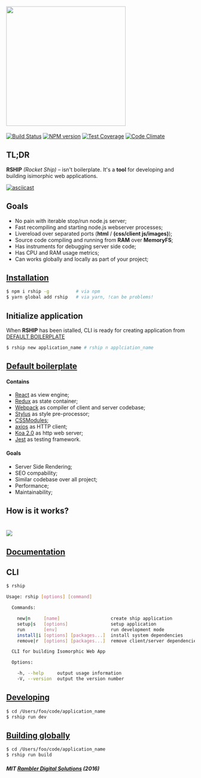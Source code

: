 # <a href='https://github.com/rambler-digital-solutions/rship'><img src='https://github.com/rambler-digital-solutions/rship/blob/master/docs/logo/logo.png?raw=true' width='319px'/></a>


[![Build Status](https://travis-ci.org/rambler-digital-solutions/rship.svg?branch=master)](https://travis-ci.org/rambler-digital-solutions/rship)
[![NPM version](https://badge.fury.io/js/rship.svg)](https://badge.fury.io/js/rship)
[![Test Coverage](https://codeclimate.com/github/rambler-digital-solutions/rship/badges/coverage.svg)](https://codeclimate.com/github/rambler-digital-solutions/rship/coverage)
[![Code Climate](https://codeclimate.com/github/rambler-digital-solutions/rship/badges/gpa.svg)](https://codeclimate.com/github/rambler-digital-solutions/rship)

## TL;DR
**RSHIP** *(Rocket Ship)* – isn't boilerplate. It's a **tool** for developing and building isimorphic web applications.

[![asciicast](https://asciinema.org/a/117g7mc8edmxrbyckvh6qk2j9.png)](https://asciinema.org/a/117g7mc8edmxrbyckvh6qk2j9)


## Goals
- No pain with iterable stop/run node.js server;
- Fast recompiling and starting node.js webserver processes;
- Livereload over separated ports (**html** / **(css/client js/images)**);
- Source code compiling and running from **RAM** over **MemoryFS**;
- Has instruments for debugging server side code;
- Has CPU and RAM usage metrics;
- Can works globally and locally as part of your project;

## [Installation](https://github.com/rambler-digital-solutions/rship/blob/master/docs/en/docs/parts/installation.md)
```bash
$ npm i rship -g          # via npm
$ yarn global add rship   # via yarn, !can be problems!
```

## Initialize application
When **RSHIP** has been istalled, CLI is ready for creating application from [DEFAULT BOILERPLATE](https://github.com/mrsum/rship-boilerplate)
```bash
$ rship new application_name # rship n applciation_name
```

## [Default boilerplate](https://github.com/mrsum/rship-boilerplate)

#### Contains
- [React](https://facebook.github.io/react/) as view engine;
- [Redux](https://github.com/reactjs/redux) as state container;
- [Webpack](https://webpack.github.io/) as compiler of client and server codebase;
- [Stylus](http://stylus-lang.com/) as style pre-processor;
- [CSSModules](https://github.com/css-modules/css-modules);
- [axios](https://github.com/mzabriskie/axios) as HTTP client;
- [Koa 2.0](http://koajs.com/) as http web server;
- [Jest](https://facebook.github.io/jest/) as testing framework.

#### Goals
- Server Side Rendering;
- SEO compability;
- Similar codebase over all project;
- Performance;
- Maintainability;

## How is it works?
# <img src='https://rambler-digital-solutions.github.io/rship/styles/images/rship_roadmap.svg'/>

## [Documentation](https://rambler-digital-solutions.github.io/rship/)


## CLI
```bash
$ rship

Usage: rship [options] [command]

  Commands:

    new|n     [name]                   create ship application
    setup|s   [options]                setup application
    run       [env]                    run development mode
    install|i [options] [packages...]  install system dependencies
    remove|r  [options] [packages...]  remove client/server dependencies

  CLI for building Isomorphic Web App

  Options:

    -h, --help     output usage information
    -V, --version  output the version number

```

## [Developing](https://github.com/rambler-digital-solutions/rship/blob/master/docs/en/docs/parts/development.md)
```bash
$ cd /Users/foo/code/application_name
$ rship run dev
```

## [Building globally](https://github.com/rambler-digital-solutions/rship/blob/master/docs/en/docs/parts/building.md)
```bash
$ cd /Users/foo/code/application_name
$ rship run build
```

##### MIT [Rambler Digital Solutions](https://github.com/rambler-digital-solutions) (2016)
